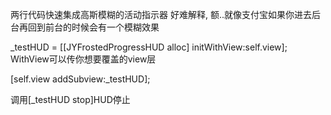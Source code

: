 两行代码快速集成高斯模糊的活动指示器
好难解释, 额..就像支付宝如果你进去后台再回到前台的时候会有一个模糊效果

_testHUD = [[JYFrostedProgressHUD alloc] initWithView:self.view];
WithView可以传你想要覆盖的view层

[self.view addSubview:_testHUD];

调用[_testHUD stop]HUD停止
